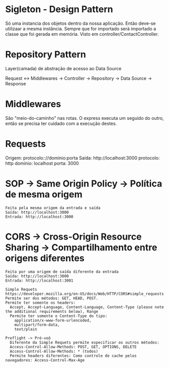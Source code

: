 # Sigleton - Design Pattern
  Só uma instancia dos objetos dentro da nossa aplicação. Então deve-se utilizaar a mesma instância. Sempre que for importado será importado a classe que foi gerada em memória.
  Visto em controller/ContactController.

# Repository Pattern
  Layer(camada) de abstração de acesso ao Data Source

  Request <-> Middlewares -> Controller -> Repository -> Data Source -> Response

# Middlewares
  São "meio-do-caminho" nas rotas. O express executa um seguido do outro, então se precisa ter cuidado com a execução destes.


# Requests
  Origem: protocolo:://domínio:porta
  Saída: http://localhost:3000
    protocolo: http
    domínio: localhost
    porta: 3000

  # SOP -> Same Origin Policy -> Política de mesma origem
    Feita pela mesma origem da entrada e saída
    Saída: http://localhost:3000
    Entrada: http://localhost:3000

  # CORS -> Cross-Origin Resource Sharing -> Compartilhamento entre origens diferentes
    Feita por uma origem de saída diferente da entrada
    Saída: http://localhost:3000
    Entrada: http://localhost:3001

    Simple Requets
    https://developer.mozilla.org/en-US/docs/Web/HTTP/CORS#simple_requests
    Permite ser dos métodos: GET, HEAD, POST.
    Permite ter somente os headers:
      Accept, Accept-Language, Content-Language, Content-Type (please note the additional requirements below), Range
      Permite ter somente o Content-Type do tipo:
        application/x-www-form-urlencoded,
        multipart/form-data,
        text/plain

    Preflight -> Pré-voô
      Diferente da Simple Requets permite especificar os outros métodos:
      Access-Control-Allow-Methods: POST, GET, OPTIONS, DELETE
      Access-Control-Allow-Methods: * (todos)
      Permite headers diferentes: Como controle de cache pelos navegadores: Access-Control-Max-Age
